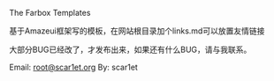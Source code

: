 The Farbox Templates

基于Amazeui框架写的模板，在网站根目录加个links.md可以放置友情链接

大部分BUG已经改了，才发布出来，如果还有什么BUG，请与我联系。

Email: root@scar1et.org
By: scar1et
